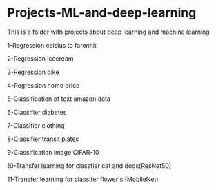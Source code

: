 # Projects-ML-and-deep-learning
This is a folder with projects about deep learning and machine learning

1-Regression celsius to farenhit

2-Regression icecream

3-Regression bike

4-Regression home price

5-Classification of text amazon data

6-Classifier diabetes

7-Classifier clothing

8-Classifier transit plates

9-Classification image CIFAR-10

10-Transfer learning for classfier cat and dogs(ResNet50)

11-Transfer learning for classifer flower's (MobileNet)
